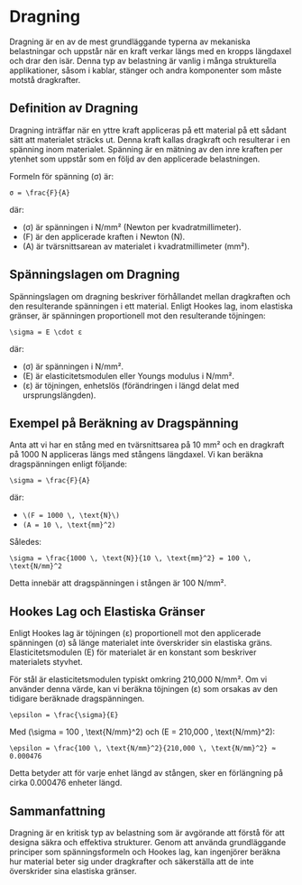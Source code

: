 # Dragning

Dragning är en av de mest grundläggande typerna av mekaniska belastningar och uppstår när en kraft verkar längs med en kropps längdaxel och drar den isär. Denna typ av belastning är vanlig i många strukturella applikationer, såsom i kablar, stänger och andra komponenter som måste motstå dragkrafter.

## Definition av Dragning

Dragning inträffar när en yttre kraft appliceras på ett material på ett sådant sätt att materialet sträcks ut. Denna kraft kallas dragkraft och resulterar i en spänning inom materialet. Spänning är en mätning av den inre kraften per ytenhet som uppstår som en följd av den applicerade belastningen.

Formeln för spänning (σ) är:

```latexmath
σ = \frac{F}{A}
```

där:
- \(σ\) är spänningen i N/mm² (Newton per kvadratmillimeter).
- \(F\) är den applicerade kraften i Newton (N).
- \(A\) är tvärsnittsarean av materialet i kvadratmillimeter (mm²).

## Spänningslagen om Dragning

Spänningslagen om dragning beskriver förhållandet mellan dragkraften och den resulterande spänningen i ett material. Enligt Hookes lag, inom elastiska gränser, är spänningen proportionell mot den resulterande töjningen:

```latexmath
\sigma = E \cdot ε
```

där:
- \(σ\) är spänningen i N/mm².
- \(E\) är elasticitetsmodulen eller Youngs modulus i N/mm².
- \(ε\) är töjningen, enhetslös (förändringen i längd delat med ursprungslängden).


## Exempel på Beräkning av Dragspänning

Anta att vi har en stång med en tvärsnittsarea på 10 mm² och en dragkraft på 1000 N appliceras längs med stångens längdaxel. Vi kan beräkna dragspänningen enligt följande:

```latexmath
\sigma = \frac{F}{A}
```

där:
- `\(F = 1000 \, \text{N}\)`
- `(A = 10 \, \text{mm}^2)`

Således:

```latexmath
\sigma = \frac{1000 \, \text{N}}{10 \, \text{mm}^2} = 100 \, \text{N/mm}^2
```

Detta innebär att dragspänningen i stången är 100 N/mm².

## Hookes Lag och Elastiska Gränser

Enligt Hookes lag är töjningen (ε) proportionell mot den applicerade spänningen (σ) så länge materialet inte överskrider sin elastiska gräns. Elasticitetsmodulen (E) för materialet är en konstant som beskriver materialets styvhet.

För stål är elasticitetsmodulen typiskt omkring 210,000 N/mm². Om vi använder denna värde, kan vi beräkna töjningen (ε) som orsakas av den tidigare beräknade dragspänningen.

```latexmath
\epsilon = \frac{\sigma}{E}
```

Med \(\sigma = 100 \, \text{N/mm}^2\) och \(E = 210,000 \, \text{N/mm}^2\):

```latexmath
\epsilon = \frac{100 \, \text{N/mm}^2}{210,000 \, \text{N/mm}^2} ≈ 0.000476
```

Detta betyder att för varje enhet längd av stången, sker en förlängning på cirka 0.000476 enheter längd.

## Sammanfattning

Dragning är en kritisk typ av belastning som är avgörande att förstå för att designa säkra och effektiva strukturer. Genom att använda grundläggande principer som spänningsformeln och Hookes lag, kan ingenjörer beräkna hur material beter sig under dragkrafter och säkerställa att de inte överskrider sina elastiska gränser.
